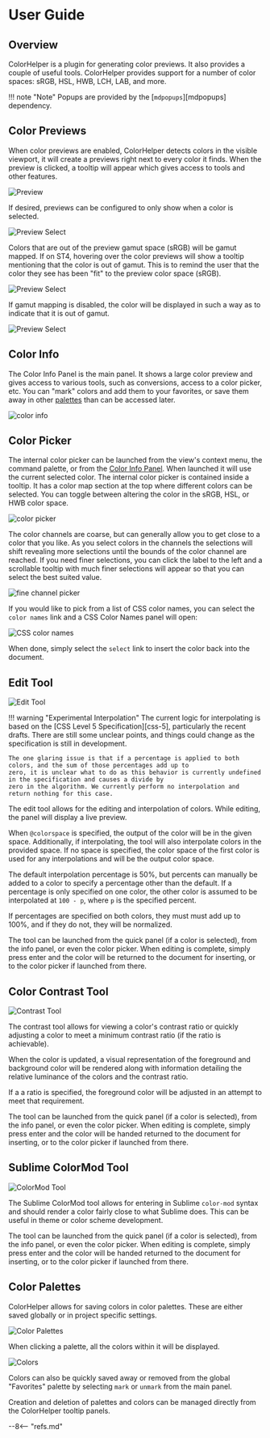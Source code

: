 # User Guide

## Overview

ColorHelper is a plugin for generating color previews. It also provides a couple of useful tools. ColorHelper provides
support for a number of color spaces: sRGB, HSL, HWB, LCH, LAB, and more.

!!! note "Note"
    Popups are provided by the [`mdpopups`][mdpopups] dependency.

## Color Previews

When color previews are enabled, ColorHelper detects colors in the visible viewport, it will create a previews right
next to every color it finds. When the preview is clicked, a tooltip will appear which gives access to tools and other
features.

![Preview](images/example.png)

If desired, previews can be configured to only show when a color is selected.

![Preview Select](images/preview_select.png)

Colors that are out of the preview gamut space (sRGB) will be gamut mapped. If on ST4, hovering over the color previews
will show a tooltip mentioning that the color is out of gamut. This is to remind the user that the color they see has
been "fit" to the preview color space (sRGB).

![Preview Select](images/gamut_mapped.png)

If gamut mapping is disabled, the color will be displayed in such a way as to indicate that it is out of gamut.

![Preview Select](images/out_of_gamut.png)

## Color Info

The Color Info Panel is the main panel. It shows a large color preview and gives access to various tools, such as
conversions, access to a color picker, etc. You can "mark" colors and add them to your favorites, or save them away
in other [palettes](#palette-panel) than can be accessed later.

![color info](images/color_info.png)

## Color Picker

The internal color picker can be launched from the view's context menu, the command palette, or from the
[Color Info Panel](#color_info).  When launched it will use the current selected color. The internal color picker is
contained inside a tooltip.  It has a color map section at the top where different colors can be selected. You can
toggle between altering the color in the sRGB, HSL, or HWB color space.

![color picker](images/color_picker.png)

The color channels are coarse, but can generally allow you to get close to a color that you like.  As you select colors
in the channels the selections will shift revealing more selections until the bounds of the color channel are reached.
If you need finer selections, you can click the label to the left and a scrollable tooltip with much finer selections
will appear so that you can select the best suited value.

![fine channel picker](images/fine_channel_picker.png)

If you would like to pick from a list of CSS color names, you can select the `color names` link and a CSS Color Names
panel will open:

![CSS color names](images/css_color_name_panel.png)

When done, simply select the `select` link to insert the color back into the document.

## Edit Tool

![Edit Tool](images/edit_tool.gif)

!!! warning "Experimental Interpolation"
    The current logic for interpolating is based on the [CSS Level 5 Specification][css-5], particularly the recent
    drafts. There are still some unclear points, and things could change as the specification is still in development.

    The one glaring issue is that if a percentage is applied to both colors, and the sum of those percentages add up to
    zero, it is unclear what to do as this behavior is currently undefined in the specification and causes a divide by
    zero in the algorithm. We currently perform no interpolation and return nothing for this case.

The edit tool allows for the editing and interpolation of colors. While editing, the panel will display a live preview.

When `@colorspace` is specified, the output of the color will be in the given space. Additionally, if interpolating, the
tool will also interpolate colors in the provided space. If no space is specified, the color space of the first color is
used for any interpolations and will be the output color space.

The default interpolation percentage is 50%, but percents can manually be added to a color to specify a percentage other
than the default. If a percentage is only specified on one color, the other color is assumed to be interpolated at
`100 - p`, where `p` is the specified percent.

If percentages are specified on both colors, they must must add up to 100%, and if they do not, they will be normalized.

The tool can be launched from the quick panel (if a color is selected), from the info panel, or even the color picker.
When editing is complete, simply press enter and the color will be returned to the document for inserting, or to the
color picker if launched from there.

## Color Contrast Tool

![Contrast Tool](images/contrast_tool.gif)

The contrast tool allows for viewing a color's contrast ratio or quickly adjusting a color to meet a minimum contrast
ratio (if the ratio is achievable).

When the color is updated, a visual representation of the foreground and background color will be rendered along with
information detailing the relative luminance of the colors and the contrast ratio.

If a a ratio is specified, the foreground color will be adjusted in an attempt to meet that requirement.

The tool can be launched from the quick panel (if a color is selected), from the info panel, or even the color picker.
When editing is complete, simply press enter and the color will be handed returned to the document for inserting, or
to the color picker if launched from there.

## Sublime ColorMod Tool

![ColorMod Tool](images/colormod_tool.gif)

The Sublime ColorMod tool allows for entering in Sublime `color-mod` syntax and should render a color fairly close to
what Sublime does. This can be useful in theme or color scheme development.

The tool can be launched from the quick panel (if a color is selected), from the info panel, or even the color picker.
When editing is complete, simply press enter and the color will be handed returned to the document for inserting, or
to the color picker if launched from there.

## Color Palettes

ColorHelper allows for saving colors in color palettes. These are either saved globally or in project specific settings.

![Color Palettes](images/color_palettes.png)

When clicking a palette, all the colors within it will be displayed.

![Colors](images/colors.png)

Colors can also be quickly saved away or removed from the global "Favorites" palette by selecting `mark` or `unmark`
from the main panel.

Creation and deletion of palettes and colors can be managed directly from the ColorHelper tooltip panels.

--8<-- "refs.md"
